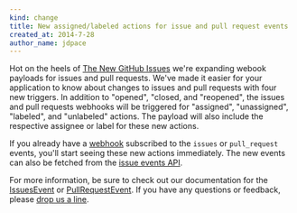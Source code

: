 ```yaml
---
kind: change
title: New assigned/labeled actions for issue and pull request events
created_at: 2014-7-28
author_name: jdpace
---
```


Hot on the heels of [The New GitHub Issues](https://github.com/blog/1866-the-new-github-issues) we're expanding webook payloads for issues and pull requests. We've made it easier for your application to know about changes to issues and pull requests with four new triggers. In addition to "opened", "closed, and "reopened", the issues and pull requests webhooks will be triggered for "assigned", "unassigned", "labeled", and "unlabeled" actions. The payload will also include the respective assignee or label for these new actions.

If you already have a [webhook](/webhooks/) subscribed to the `issues` or `pull_request` events, you'll start seeing these new actions immediately. The new events can also be fetched from the [issue events API](/v3/issues/events/).

For more information, be sure to check out our documentation for the [IssuesEvent](/v3/activity/events/types/#issuesevent) or [PullRequestEvent](/v3/activity/events/types/#pullrequestevent). If you have any questions or feedback, please [drop us a line][contact].

[contact]: https://github.com/contact?form%5Bsubject%5D=New+Assigned+and+Labeled+Actions+for+Issues+and+Pull+Request+Events
